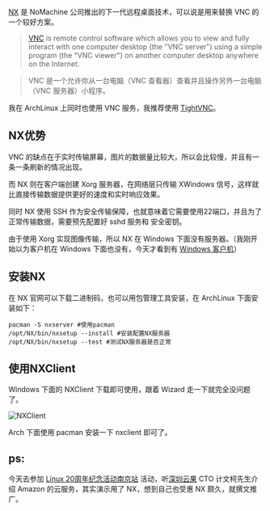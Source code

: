 

[NX](http://www.nomachine.com) 是 NoMachine 公司推出的下一代远程桌面技术，可以说是用来替换 VNC
的一个较好方案。

> [VNC](http://www.realvnc.com) is remote control software which allows you to
view and fully interact with one computer desktop (the "VNC server") using a
simple program (the "VNC viewer") on another computer desktop anywhere on the
Internet.

>

> VNC 是一个允许你从一台电脑（VNC 查看器）查看并且操作另外一台电脑（VNC 服务器）小程序。

我在 ArchLinux 上同时也使用 VNC 服务，我推荐使用 [TightVNC](http://www.tightvnc.com/)。

## NX优势

VNC 的缺点在于实时传输屏幕，图片的数据量比较大，所以会比较慢，并且有一条一条刷新的情况出现。

而 NX 则在客户端创建 Xorg 服务器，在网络层只传输 XWindows 信号，这样就比直接传输数据提供更好的速度和实时响应效果。

同时 NX 使用 SSH 作为安全传输保障，也就意味着它需要使用22端口，并且为了正常传输数据，需要预先配置好 sshd 服务和 安全密钥。

由于使用 Xorg 实现图像传输，所以 NX 在 Windows 下面没有服务器。（我刚开始以为客户机在 Windows 下面也没有，今天才看到有
[Windows 客户机](http://www.nomachine.com/download-package.php?Prod_Id=3565)）

## 安装NX

在 NX 官网可以下载二进制码，也可以用包管理工具安装，在 ArchLinux 下面安装如下：

    
    pacman -S nxserver #使用pacman
    /opt/NX/bin/nxsetup --install #安装配置NX服务器
    /opt/NX/bin/nxsetup --test #测试NX服务器是否正常

## 使用NXClient

Windows 下面的 NXClient 下载即可使用，跟着 Wizard 走一下就完全没问题了。

![NXClient](https://e25ba8-log4d-c.dijingchao.com/upload_dropbox/201108/nxclient.png)

Arch 下面使用 pacman 安装一下 nxclient 即可了。

## ps:

今天去参加 [Linux
20周年纪念活动南京站](http://wiki.nanjinglug.org/moin.fcg/Meetings/2011/0828)
活动，听[深圳云果](http://cloudgotech.com/) CTO 计文柯先生介绍 Amazon 的云服务，其实演示用了 NX，想到自己也受惠
NX 颇久，就撰文推广。


